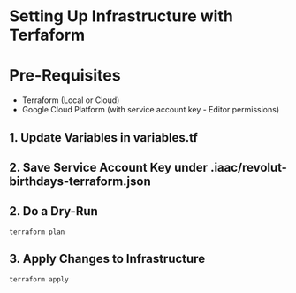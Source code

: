 # Setting Up Infrastructure with Terfaform

# Pre-Requisites
- Terraform (Local or Cloud)
- Google Cloud Platform (with service account key - Editor permissions)

## 1. Update Variables in variables.tf

## 2. Save Service Account Key under .iaac/revolut-birthdays-terraform.json

## 2. Do a Dry-Run
    terraform plan

## 3. Apply Changes to Infrastructure
    terraform apply